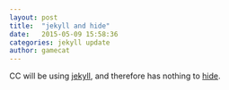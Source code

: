 ```yaml
---
layout: post
title:  "jekyll and hide"
date:   2015-05-09 15:58:36
categories: jekyll update
author: gamecat
---
```

CC will be using [jekyll](http://jekyllrb.com/), and therefore has nothing to [hide](https://github.com/nada/nada.github.com).
